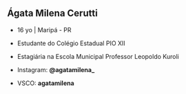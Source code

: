 ## Ágata Milena Cerutti

- 16 yo | Maripá - PR
- Estudante do Colégio Estadual PIO XII
- Estagiária na Escola Municipal Professor Leopoldo Kuroli

- Instagram: **@agatamilena_**
- VSCO: **agatamilena**

